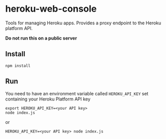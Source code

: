 # heroku-web-console

Tools for managing Heroku apps. Provides a proxy endpoint to the Heroku platform API. 

**Do not run this on a public server**

## Install

```
npm install
```

## Run

You need to have an environment variable called `HEROKU_API_KEY` set containing your Heroku Platform API key

```
export HEROKU_API_KEY=<your API key>
node index.js
```

or 

```
HEROKU_API_KEY=<your API key> node index.js
```

